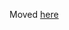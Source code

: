 Moved [here](https://bids-website.readthedocs.io/en/latest/getting_started/tutorials/conversion/ieeg.html)